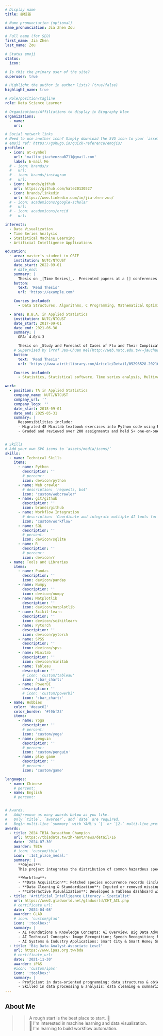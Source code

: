 ```yaml
---
# Display name
title: 鄒佳蓁

# Name pronunciation (optional)
name_pronunciation: Jia Zhen Zou

# Full name (for SEO)
first_name: Jia Zhen
last_name: Zou

# Status emoji
status:
  icon: 

# Is this the primary user of the site?
superuser: true

# Highlight the author in author lists? (true/false)
highlight_name: true

# Role/position/tagline
role: Data Science Learner

# Organizations/Affiliations to display in Biography blox
organizations:
  - name: 
    url: 

# Social network links
# Need to use another icon? Simply download the SVG icon to your `assets/media/icons/` folder.
# emoji ref: https://gohugo.io/quick-reference/emojis/
profiles:
  - icon: at-symbol
    url: 'mailto:jiazhenzou0711@gmail.com'
    label: E-mail Me
  # - icon: brands/x
  #   url: 
  # - icon: brands/instagram
  #   url: 
  - icon: brands/github
    url: https://github.com/hate20130527
  - icon: brands/linkedin
    url: https://www.linkedin.com/in/jia-zhen-zou/
  # - icon: academicons/google-scholar
  #   url: 
  # - icon: academicons/orcid
  #   url: 

interests:
  - Data Visualization
  - Time Series Analysis
  - Statistical Machine Learning
  - Artificial Intelligence Applications

education:
  - area: master’s student in CSIF
    institution: NUTC/NTCUST
    date_start: 2022-09-01
    # date_end: 
    summary: |
      Thesis on _[Time Series]_.  Presented papers at a [] conferences with the contributions being published in [] journals.
    button:
      text: 'Read Thesis'
      url: 'https://example.com'

    Courses included:
      - Data Structures, Algorithms, C Programming, Mathematical Optimization, Database Systems, Information Security, Computer Networks, Image Recognition, Image Processing, and Data Mining.

  - area: B.B.A. in Applied Statistics
    institution: NUTC/NTCUST
    date_start: 2017-09-01
    date_end: 2021-06-30
    summary: |
      GPA: 4.0/4.3

      Thesis on _Study and Forecast of Cases of Flu and Their Complications_. Published in JCSA.
    # Supervised by [Prof Jau-Chuan Ke](http://web.nutc.edu.tw/~jauchuan/). 
    button:
      text: 'Read Thesis'
      url: 'https://www.airitilibrary.com/Article/Detail/05296528-202109-202109110010-202109110010-172-225'

    Courses included:
      - Statistics, Statistical software, Time series analysis, Multivariate statistics, Data mining, Design of experiments

work:
  - position: TA in Applied Statistics
    company_name: NUTC/NTCUST
    company_url: ''
    company_logo: ''
    date_start: 2018-09-01
    date_end: 2025-05-31
    summary: |
      Responsibilities include:
      - Migrated 48 Minitab textbook exercises into Python code using Pandas, NumPy, Statsmodels, and Matplotlib, automating end-to-end statistical workflows and reducing analysis time by 37%. 
      - Graded and reviewed over 200 assignments and held 5+ one-on-one office-hour sessions, resulting in a 15% increase in average student grades.


# Skills
# Add your own SVG icons to `assets/media/icons/`
skills:
  - name: Technical Skills
    items:
      - name: Python
        description: ''
        # percent: 
        icon: devicon/python
      - name: Web crawler
        # description: 'requests, bs4'
        icon: 'custom/webcrawler'
      - name: git/github
        description: ''
        icon: brands/github
      - name: Workflow Integration
        # description: 'Coordinate and integrate multiple AI tools for seamless collaboration.'
        icon: 'custom/workflow'
      - name: SQL
        description: ''
        # percent: 
        icon: devicon/sqlite
      - name: R
        description: ''
        # percent: 
        icon: devicon/r
  - name: Tools and Libraries
    items:
      - name: Pandas
        description: ''
        icon: devicon/pandas
      - name: Numpy
        description: ''
        icon: devicon/numpy
      - name: Matplotlib
        description: ''
        icon: devicon/matplotlib
      - name: Scikit-learn
        description: ''
        icon: devicon/scikitlearn
      - name: Pytorch
        description: ''
        icon: devicon/pytorch
      - name: SPSS
        description: ''
        icon: devicon/spss
      - name: Minitab
        description: ''
        icon: devicon/minitab
      - name: Tableau
        description: ''
        # icon: 'custom/tableau'
        icon: ':bar_chart:'
      - name: PowerBI
        description: ''
        # icon: 'custom/powerbi'
        icon: ':bar_chart:'
  - name: Hobbies
    color: '#eeac02'
    color_border: '#f0bf23'
    items:
      - name: Yoga
        description: ''
        # percent: 
        icon: 'custom/yoga'
      - name: penguin
        description: ''
        # percent:
        icon: 'custom/penguin'
      - name: play game
        description: ''
        # percent: 
        icon: 'custom/game'

languages:
  - name: Chinese
    # percent:
  - name: English
    # percent: 


# Awards.
#   Add/remove as many awards below as you like.
#   Only `title`, `awarder`, and `date` are required.
#   Begin multi-line `summary` with YAML's `|` or `|2-` multi-line prefix and indent 2 spaces below.
awards:
  - title: 2024 TBIA Dataathon Champion
    url: https://tbiadata.tw/zh-hant/news/detail/16
    date: '2024-07-30'
    awarder: TBIA
    # icon: 'custom/tbia'
    icon: ':1st_place_medal:'
    summary: |
      **Object**:
      This project integrates the distribution of common hazardous species in Taiwan’s mountainous regions with environmental factors using geospatial data. It delivers an interactive dashboard and web interface that enable users to quickly query and visualize information by season and region, enhancing hiking safety awareness. 

      **Workflow**:
      - **Data Acquisition**: Fetched species occurrence records (including longitude, latitude, and timestamp fields) from TBIA and iNaturalist APIs using Python.
      - **Data Cleaning & Standardization**: Imputed or removed missing/anomalous values, normalized field formats, and validated spatial accuracy.
      - **Interactive Visualization**: Developed a Tableau dashboard with dynamic filters for region and time, then embedded it into a web page.
  - title: 'Artificial Intelligence Literacy - Specialist'
    url: https://www2.gladworld.net/gladworld/CHT_AIL.php
    # certificate_url: 
    date: '2024-04-08'
    awarder: GLAD
    # icon: 'custom/glad'
    icon: ':toolbox:'
    summary: |
      - AI Foundations & Knowledge Concepts: AI Overview; Big Data Advanced Concepts; Knowledge Representation
      - AI Technical Concepts: Image Recognition; Speech Recognition; Machine Learning; Deep Learning
      - AI Systems & Industry Applications: Smart City & Smart Home; Smart Medical Care & Public Health; Intelligent Education; New Retail & Customer Services; Intelligent Manufacturing; AI & Society Development
  - title: 'Big Data Analyst-Associate Level'
    url: https://www.ipas.org.tw/bda
    # certificate_url: 
    date: '2021-11-30'
    awarder: iPAS
    #icon: 'custom/ipas'
    icon: ':toolbox:'
    summary: |
      - Proficient in data-oriented programming: data structures & objects, relational/NoSQL databases, data import/export, functions & control flow, debugging & performance tuning.
      - Skilled in data processing & analysis: data cleaning & summarization, feature transformation & extraction, big data concepts, probability & statistics fundamentals, exploratory data analysis (EDA), supervised & unsupervised learning.
---
```


## About Me
>> A rough start is the best place to start. :penguin:   
:telescope: I'm interested in machine learning and data visualization.    
:seedling: I'm learning to build workflow automation.    
